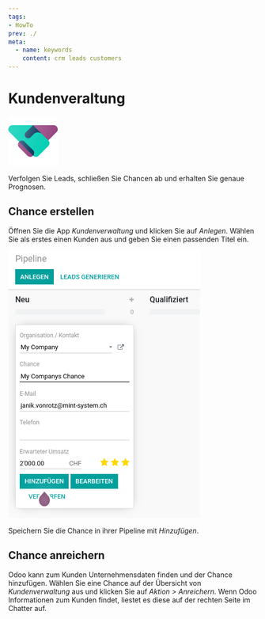 ```yaml
---
tags:
- HowTo
prev: ./
meta:
  - name: keywords
    content: crm leads customers
---
```

# Kundenveraltung
![icons_odoo_crm](assets/icons_odoo_crm.png)

Verfolgen Sie Leads, schließen Sie Chancen ab und erhalten Sie genaue Prognosen.

## Chance erstellen

Öffnen Sie die App *Kundenverwaltung* und klicken Sie auf *Anlegen*. Wählen Sie als erstes einen Kunden aus und geben Sie einen passenden Titel ein.

![](assets/Kundenverwaltung.png)

Speichern Sie die Chance in ihrer Pipeline mit *Hinzufügen*.

## Chance anreichern

Odoo kann zum Kunden Unternehmensdaten finden und der Chance hinzufügen. Wählen Sie eine Chance auf der Übersicht von *Kundenverwaltung* aus und klicken Sie auf *Aktion > Anreichern*. Wenn Odoo Informationen zum Kunden findet, liestet es diese auf der rechten Seite im Chatter auf.